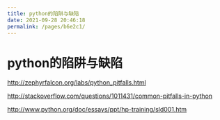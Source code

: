 ```yaml
---
title: python的陷阱与缺陷
date: 2021-09-28 20:46:18
permalink: /pages/b6e2c1/
---
```


# python的陷阱与缺陷

http://zephyrfalcon.org/labs/python_pitfalls.html

http://stackoverflow.com/questions/1011431/common-pitfalls-in-python

http://www.python.org/doc/essays/ppt/hp-training/sld001.htm

